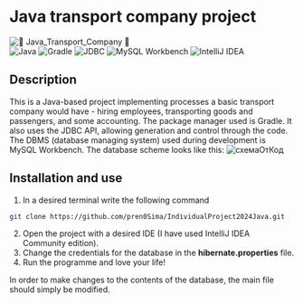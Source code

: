 # Java transport company project
![🚚 Java_Transport_Company 🚚](https://github.com/user-attachments/assets/502a954e-7557-4078-8e73-1f7ad77ce917)
<br>
![Java](https://img.shields.io/badge/Java-ED8B00?style=for-the-badge&logo=java&logoColor=white)
![Gradle](https://img.shields.io/badge/Gradle-02303A?style=for-the-badge&logo=gradle&logoColor=white)
![JDBC](https://img.shields.io/badge/JDBC-006600?style=for-the-badge&logo=jdbc&logoColor=white)
![MySQL Workbench](https://img.shields.io/badge/MySQL_Workbench-4479A1?style=for-the-badge&logo=mysql&logoColor=white)
![IntelliJ IDEA](https://img.shields.io/badge/IntelliJIDEA-000000?style=for-the-badge&logo=intellij-idea&logoColor=white)

## Description
This is a Java-based project implementing processes a basic transport company would have - hiring employees, transporting goods and passengers, and some accounting. The package manager used is Gradle. It also uses the JDBC API, allowing generation and control through the code. The DBMS (database managing system) used during development is MySQL Workbench. The database scheme looks like this:
![схемаОтКод](https://github.com/user-attachments/assets/fddf9091-56bc-4cb7-9ecb-089bbba7a371)
## Installation and use
1. In a desired terminal write the following command
```bash
git clone https://github.com/pren0Sima/IndividualProject2024Java.git
```
2. Open the project with a desired IDE (I have used IntelliJ IDEA Community edition).
3. Change the credentials for the database in the <b>hibernate.properties</b> file.
4. Run the programme and love your life!

In order to make changes to the contents of the database, the main file should simply be modified.
